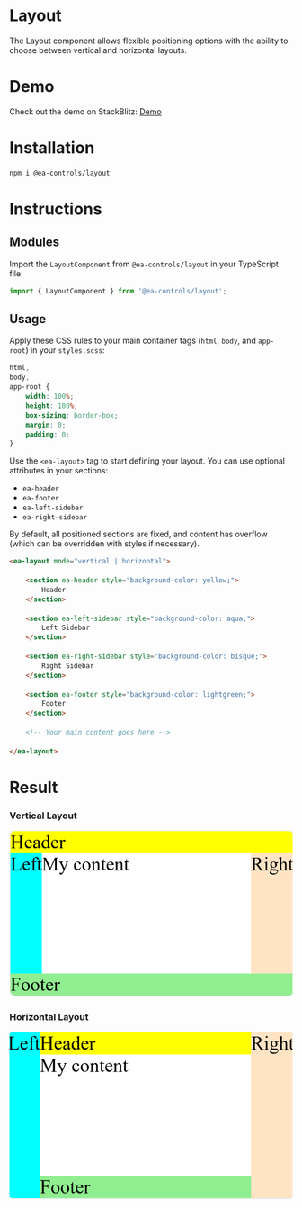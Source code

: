 # Layout

The Layout component allows flexible positioning options with the ability to choose between vertical and horizontal layouts.

# Demo

Check out the demo on StackBlitz: [Demo](https://stackblitz.com/edit/stackblitz-starters-pppgnh?file=src%2Fmain.ts)

# Installation

```bash
npm i @ea-controls/layout
```

# Instructions

## Modules

Import the `LayoutComponent` from `@ea-controls/layout` in your TypeScript file:

```ts
import { LayoutComponent } from '@ea-controls/layout';
```

## Usage

Apply these CSS rules to your main container tags (`html`, `body`, and `app-root`) in your `styles.scss`:

```css
html,
body,
app-root {
    width: 100%;
    height: 100%;
    box-sizing: border-box;
    margin: 0;
    padding: 0;
}
```

Use the `<ea-layout>` tag to start defining your layout. You can use optional attributes in your sections:

- `ea-header`
- `ea-footer`
- `ea-left-sidebar`
- `ea-right-sidebar`

By default, all positioned sections are fixed, and content has overflow (which can be overridden with styles if necessary).

```html
<ea-layout mode="vertical | horizontal">

    <section ea-header style="background-color: yellow;">
        Header
    </section>

    <section ea-left-sidebar style="background-color: aqua;">
        Left Sidebar
    </section>

    <section ea-right-sidebar style="background-color: bisque;">
        Right Sidebar
    </section>

    <section ea-footer style="background-color: lightgreen;">
        Footer
    </section>

    <!-- Your main content goes here -->

</ea-layout>
```

# Result

### Vertical Layout

![Vertical layout](https://github.com/EdwinAriasRosero/controls/blob/main/libs/layout/assets/vertical.png?raw=true)

### Horizontal Layout

![Horizontal layout](https://github.com/EdwinAriasRosero/controls/blob/main/libs/layout/assets/horizontal.png?raw=true)
